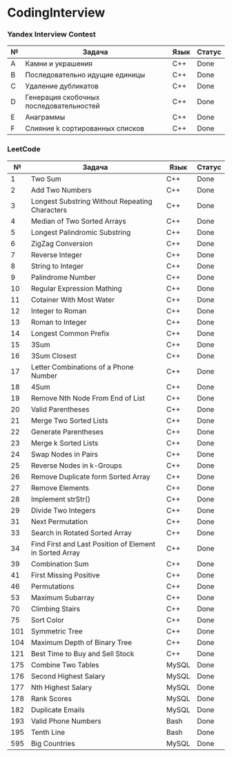 # CodingInterview

### Yandex Interview Contest
|№|Задача|Язык|Статус|
|-|------|----|------|
|A|Камни и украшения|C++|Done|
|B|Последовательно идущие единицы|C++|Done|
|C|Удаление дубликатов|C++|Done|
|D|Генерация скобочных последовательностей|C++|Done|
|E|Анаграммы|C++|Done|
|F|Слияние k сортированных списков|C++|Done|

### LeetCode
|№|Задача|Язык|Статус|
|-|------|----|------|
|1|Two Sum|C++|Done|
|2|Add Two Numbers|C++|Done|
|3|Longest Substring Without Repeating Characters|C++|Done|
|4|Median of Two Sorted Arrays|C++|Done|
|5|Longest Palindromic Substring|C++|Done|
|6|ZigZag Conversion|C++|Done|
|7|Reverse Integer|C++|Done|
|8|String to Integer|C++|Done|
|9|Palindrome Number|C++|Done|
|10|Regular Expression Mathing|C++|Done|
|11|Cotainer With Most Water|C++|Done|
|12|Integer to Roman|C++|Done|
|13|Roman to Integer|C++|Done|
|14|Longest Common Prefix|C++|Done|
|15|3Sum|C++|Done|
|16|3Sum Closest|C++|Done|
|17|Letter Combinations of a Phone Number|C++|Done|
|18|4Sum|C++|Done|
|19|Remove Nth Node From End of List|C++|Done|
|20|Valid Parentheses|C++|Done|
|21|Merge Two Sorted Lists|C++|Done|
|22|Generate Parentheses|C++|Done|
|23|Merge k Sorted Lists|C++|Done|
|24|Swap Nodes in Pairs|C++|Done|
|25|Reverse Nodes in k-Groups|C++|Done|
|26|Remove Duplicate form Sorted Array|C++|Done|
|27|Remove Elements|C++|Done|
|28|Implement strStr()|C++|Done|
|29|Divide Two Integers|C++|Done|
|31|Next Permutation|C++|Done|
|33|Search in Rotated Sorted Array|C++|Done|
|34|Find First and Last Position of Element in Sorted Array|C++|Done|
|39|Combination Sum|C++|Done|
|41|First Missing Positive|C++|Done|
|46|Permutations|C++|Done|
|53|Maximum Subarray|C++|Done|
|70|Climbing Stairs|C++|Done|
|75|Sort Color|C++|Done|
|101|Symmetric Tree|C++|Done|
|104|Maximum Depth of Binary Tree|C++|Done|
|121|Best Time to Buy and Sell Stock|C++|Done|
|175|Combine Two Tables|MySQL|Done|
|176|Second Highest Salary|MySQL|Done|
|177|Nth Highest Salary|MySQL|Done|
|178|Rank Scores|MySQL|Done|
|182|Duplicate Emails|MySQL|Done|
|193|Valid Phone Numbers|Bash|Done|
|195|Tenth Line|Bash|Done|
|595|Big Countries|MySQL|Done|
